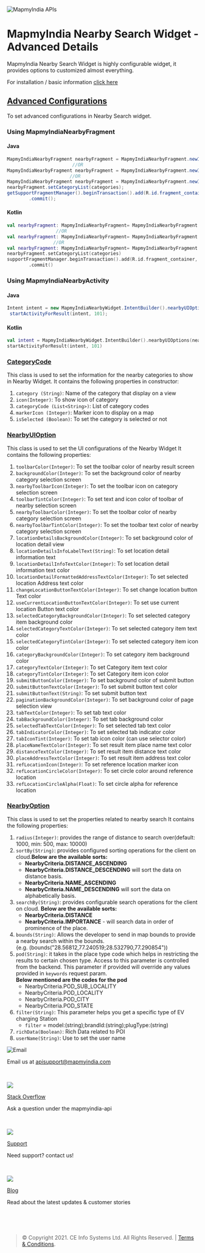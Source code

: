 

![MapmyIndia APIs](https://www.mapmyindia.com/api/img/mapmyindia-api.png)  
  

# MapmyIndia Nearby Search Widget - Advanced Details

MapmyIndia Nearby Search Widget is highly configurable widget, it provides options to customized almost everything.

For installation / basic information [click here](https://github.com/MapmyIndia/mapmyindia-maps-vectorSDK-android/wiki/MapmyIndia-Nearby-Search-Widget)

## [Advanced Configurations](#Advanced-Configurations)

To set advanced configurations in Nearby Search widget.
### Using MapmyIndiaNearbyFragment
#### Java
~~~java
MapmyIndiaNearbyFragment nearbyFragment = MapmyIndiaNearbyFragment.newInstance(nearbyOptions);
                        //OR
MapmyIndiaNearbyFragment nearbyFragment = MapmyIndiaNearbyFragment.newInstance(nearbyUiOptions);
                       //OR
MapmyIndiaNearbyFragment nearbyFragment = MapmyIndiaNearbyFragment.newInstance(nearbyOption,nearbyUiOptions);                       
nearbyFragment.setCategoryList(categories);                       
getSupportFragmentManager().beginTransaction().add(R.id.fragment_container, nearbyFragment, MapmyIndiaNearbyFragment.class.getSimpleName())  
        .commit();
~~~
#### Kotlin
~~~kotlin
val nearbyFragment: MapmyIndiaNearbyFragment= MapmyIndiaNearbyFragment.newInstance(nearbyOptions)
                  //OR
val nearbyFragment: MapmyIndiaNearbyFragment= MapmyIndiaNearbyFragment.newInstance(nearbyUIOptions)  
                 //OR
val nearbyFragment: MapmyIndiaNearbyFragment= MapmyIndiaNearbyFragment.newInstance(nearbyOptions,nearbyUIOptions)                                 
nearbyFragment.setCategoryList(categories)
supportFragmentManager.beginTransaction().add(R.id.fragment_container, nearbyFragment, MapmyIndiaNearbyFragment::class.java.simpleName)  
        .commit()
~~~

### Using MapmyIndiaNearbyActivity
#### Java
~~~java
Intent intent = new MapmyIndiaNearbyWidget.IntentBuilder().nearbyUIOptions(nearbyUIOptions).nearbyOptions(nearbyOptions).setCategoryList(categoryList).build(this);   
 startActivityForResult(intent, 101); 
~~~
#### Kotlin
~~~kotlin
val intent = MapmyIndiaNearbyWidget.IntentBuilder().nearbyUIOptions(nearbyUIOptions).nearbyOptions(nearbyOptions).setCategoryList(categoryList).build(this)   
startActivityForResult(intent, 101)  
~~~

### [CategoryCode](#CategoryCode)

This class is used to set the information for the nearby categories to show in Nearby Widget. 
It contains the following properties in constructor:
1. `category (String)`: Name of the category that display on a view   
2. `icon(Integer)`: To show icon of category  
3. `categoryCode (List<String>)`: List of category codes  
4. `markerIcon (Integer)`: Marker icon to display on a map  
5. `isSelected (Boolean)`: To set the category is selected or not

### [NearbyUIOption](#NearbyUIOption)
This class is used to set the UI configurations of the Nearby Widget
It contains the following properties:
1. `toolbarColor(Integer)`:  To set the toolbar color of nearby result screen
2. `backgroundColor(Integer)`: To set the background color of nearby category selection screen
3. `nearbyToolbarIcon(Integer)`: To set the toolbar icon on category selection screen
4. `toolbarTintColor(Integer)`: To set text and icon color of toolbar of nearby selection screen
5. `nearbyToolbarColor(Integer)`: To set the toolbar color of nearby category selection screen
6. `nearbyToolbarTintColor(Integer)`: To set the toolbar text color of nearby category selection screen
7. `locationDetailsBackgroundColor(Integer)`: To set background color of location detail view
8. `locationDetailsInfoLabelText(String)`: To set location detail information text
9. `locationDetailInfoTextColor(Integer)`: To set location detail information text color
10. `locationDetailFormattedAddressTextColor(Integer)`: To set selected location Address text color
11. `changeLocationButtonTextColor(Integer)`: To set change location button Text color
12. `useCurrentLocationButtonTextColor(Integer)`: To set use current location Button text color
13. `selectedCategoryBackgroundColor(Integer)`: To set selected category item background color
14. `selectedCategoryTextColor(Integer)`: To set selected category item text color
15. `selectedCategoryTintColor(Integer)`: To set selected category item icon color
16. `categoryBackgroundColor(Integer)`: To set category item background color
17. `categoryTextColor(Integer)`: To set Category item text color
18. `categoryTintColor(Integer)`: To set Category item icon color
19. `submitButtonColor(Integer)`: To set background color of submit button
20. `submitButtonTextColor(Integer)`: To set submit button text color
21. `submitButtonText(String)`: To set submit button text
22. `paginationBackgroundColor(Integer)`: To set background color of page selection view
23.  `tabTextColor(Integer)`: To set tab text color
24. `tabBackgroundColor(Integer)`: To set tab background color
25. `selectedTabTextColor(Integer)`: To set selected tab text color
26. `tabIndicatorColor(Integer)`: To set selected tab indicator color
27. `tabIconTint(Integer)`: To set tab icon color (can use selector color)
28. `placeNameTextColor(Integer)`: To set result item place name text color
29. `distanceTextColor(Integer)`: To set result item distance text color
30.  `placeAddressTextColor(Integer)`: To set result item address text color
31. `refLocationIcon(Integer)`: To set reference location marker icon
32. `refLocationCircleColor(Integer)`: To set circle color around reference location
33. `refLocationCircleAlpha(Float)`: To set circle alpha for reference location

### [NearbyOption](#NearbyOption)
This class is used to set the properties related to nearby search
It contains the following properties:
1. `radius(Integer)`: provides the range of distance to search over(default: 1000, min: 500, max: 10000)  
2. `sortBy(String)`: provides configured sorting operations for the client on cloud.**Below are the available sorts:**  
	 -   **NearbyCriteria.DISTANCE_ASCENDING**  
	 -  **NearbyCriteria.DISTANCE_DESCENDING** will sort the data on distance basis.  
   -   **NearbyCriteria.NAME_ASCENDING**  
	 -   **NearbyCriteria.NAME_DESCENDING** will sort the data on alphabetically basis.  
3. `searchBy(String)`: provides configurable search operations for the client on cloud. **Below are the available sorts:​**  
	 - **NearbyCriteria.DISTANCE**  
	 - **NearbyCriteria.IMPORTANCE** - will search data in order of prominence of the place.  
4. `bounds(String)`: Allows the developer to send in map bounds to provide a nearby search within the bounds.   
    {e.g. (bounds("28.56812,77.240519;28.532790,77.290854"))  
5. `pod(String)`: it takes in the place type code which helps in restricting the results to certain chosen type. Access to this parameter is controlled from the backend. This parameter if provided will override any values provided in `keywords` request param.  
 **Below mentioned are the codes for the pod**  
	 - NearbyCriteria.POD_SUB_LOCALITY  
   - NearbyCriteria.POD_LOCALITY  
   - NearbyCriteria.POD_CITY  
   - NearbyCriteria.POD_STATE
6. `filter(String)`: This parameter helps you get a specific type of EV charging Station  
   - `filter` = model:(string);brandId:(string);plugType:(string)  
7. `richData(Boolean)`:  Rich Data related to POI  
8. `userName(String)`: Use to set the user name  

  
![Email](https://www.google.com/a/cpanel/mapmyindia.co.in/images/logo.gif?service=google_gsuite)   
  
Email us at [apisupport@mapmyindia.com](mailto:apisupport@mapmyindia.com)  
  
​  
  
![](https://www.mapmyindia.com/api/img/icons/stack-overflow.png)  
  
[Stack  Overflow](https://stackoverflow.com/questions/tagged/mapmyindia-api)  
  
Ask a question under the mapmyindia-api  
  
​  
  
![](https://www.mapmyindia.com/api/img/icons/support.png)  
  
[Support](https://www.mapmyindia.com/api/index.php#f_cont)  
  
Need support? contact us!  
  
​  
  
![](https://www.mapmyindia.com/api/img/icons/blog.png)  
  
[Blog](http://www.mapmyindia.com/blog/)  
  
Read about the latest updates & customer stories  
  
​  
  
​  
  
> © Copyright 2021. CE Info Systems Ltd. All Rights Reserved. | [Terms & Conditions](http://www.mapmyindia.com/api/terms-&-conditions).